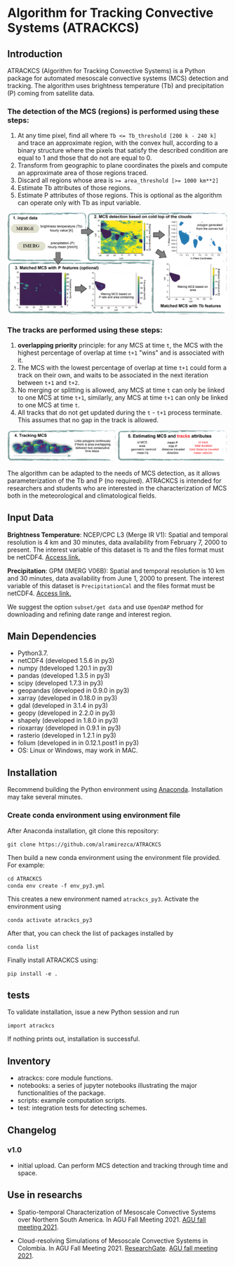 # Algorithm for Tracking Convective Systems (ATRACKCS)

## Introduction

ATRACKCS (Algorithm for Tracking Convective Systems) is a Python package for automated mesoscale convective systems (MCS) detection and tracking. The algorithm uses brightness temperature (Tb) and precipitation (P) coming from satellite data.

### The detection of the MCS (regions) is performed using these steps:

1. At any time pixel, find all where `Tb <= Tb_threshold [200 k - 240 k]` and trace an approximate region, with the convex hull, according to a binary structure where the pixels that satisfy the described condition are equal to 1 and those that do not are equal to 0.
2. Transform from geographic to plane coordinates the pixels and compute an approximate area of those regions traced. 
3. Discard all regions whose area is `>= area_threshold [>= 1000 km**2]`
4. Estimate Tb attributes of those regions.
5. Estimate P attributes of those regions. This is optional as the algorithm can operate only with Tb as input variable.

![](joss/resume_atrackcs_1.png)

### The tracks are performed using these steps:

1. **overlapping priority** principle: for any MCS at time `t`, the MCS with the highest percentage of overlap at time `t+1` "wins" and is associated with it. 
2. The MCS with the lowest percentage of overlap at time `t+1` could form a track on their own, and waits to be associated in the next iteration between `t+1` and `t+2`.
3. No merging or splitting is allowed, any MCS at time `t` can only be linked to one MCS at time `t+1`, similarly, any MCS at time `t+1` can only be linked to one MCS at time `t`.
4. All tracks that do not get updated during the `t` - `t+1` process terminate. This assumes that no gap in the track is allowed. 

![](joss/resume_atrackcs_2.png)

 The algorithm can be adapted to the needs of MCS detection, as it allows parameterization of the Tb and P (no required). ATRACKCS is intended for researchers and students who are interested in the characterization of MCS both in the meteorological and climatological fields.

## Input Data 

**Brightness Temperature**: NCEP/CPC L3 (Merge IR V1): Spatial and temporal resolution is 4 km and 30 minutes, data availability from February 7, 2000 to present. The interest variable of this dataset is `Tb` and the files format must be netCDF4. [Access link.](https://doi.org/10.5067/P4HZB9N27EKU/)

**Precipitation**: GPM (IMERG V06B): Spatial and temporal resolution is 10 km and 30 minutes, data availability from June 1, 2000 to present. The interest variable of this dataset is `PrecipitationCal` and the files format must be netCDF4. [Access link.](https://doi.org/10.5067/GPM/IMERG/3B-HH/06)

We suggest the option `subset/get data` and use `OpenDAP` method for downloading and refining date range and interest region.

## Main Dependencies

* Python3.7.
* netCDF4 (developed 1.5.6 in py3)
* numpy (tdeveloped 1.20.1 in py3)
* pandas (developed 1.3.5 in py3)
* scipy (developed 1.7.3 in py3)
* geopandas (developed in 0.9.0 in py3)
* xarray (developed in 0.18.0 in py3)
* gdal (developed in 3.1.4 in py3)
* geopy (developed in 2.2.0 in py3)
* shapely (developed in 1.8.0 in py3)
* rioxarray (developed in 0.9.1 in py3)
* rasterio (developed in 1.2.1 in py3)
* folium (developed in in 0.12.1.post1 in py3)
* OS: Linux or Windows, may work in MAC.

## Installation

Recommend building the Python environment using [Anaconda](https://www.anaconda.com/distribution/). Installation may take several minutes.

### Create conda environment using environment file

After Anaconda installation, git clone this repository:

```
git clone https://github.com/alramirezca/ATRACKCS
```

Then build a new conda environment using the environment file provided. For example:

```
cd ATRACKCS
conda env create -f env_py3.yml
```

This creates a new environment named `atrackcs_py3`. Activate the environment using

```
conda activate atrackcs_py3
```

After that, you can check the list of packages installed by

```
conda list
```

Finally install ATRACKCS using:

```
pip install -e .
```
## tests

To validate installation, issue a new Python session and run

```
import atrackcs
```

If nothing prints out, installation is successful.

## Inventory

* atrackcs: core module functions.
* notebooks: a series of jupyter notebooks illustrating the major functionalities of the package.
* scripts: example computation scripts. 
* test: integration tests for detecting schemes.

## Changelog

### v1.0

* initial upload. Can perform MCS detection and tracking through time and space.

## Use in researchs

* Spatio-temporal Characterization of Mesoscale Convective Systems over Northern South America. In AGU Fall Meeting 2021.
[AGU fall meeting 2021](https://agu.confex.com/agu/fm21/meetingapp.cgi/Paper/874852).

* Cloud-resolving Simulations of Mesoscale Convective Systems in Colombia. In AGU Fall Meeting 2021.
[ResearchGate](https://www.researchgate.net/publication/357975142_Cloud-resolving_Simulations_of_Mesoscale_Convective_Systems_in_Colombia).
[AGU fall meeting 2021](https://agu.confex.com/agu/fm21/meetingapp.cgi/Paper/875417).

